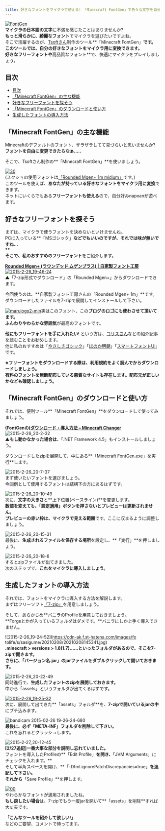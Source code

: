 ```yaml
---
title: 好きなフォントをマイクラで使える! 「Minecraft FontGen」で色々な文字を自分好みにしよう
---
```


[![FontGen](https://cdn-ak.f.st-hatena.com/images/fotolife/s/sasigume/20210208/20210208125815.png)](#0/e/0e99b231.png "FontGen")  
**マイクラの日本語の文字**に不満を感じたことはありませんか?  
**もっと滑らかに、綺麗なフォント**でマイクラを遊びたいですよね。  
そこで活躍するのが、[Tsoftさん](https://twitter.com/tsoft_lab)制作のツール**「Minecraft FontGen」**です。  
このツールでは、**自分の好きなフォントをマイクラ用に変換**できます。  
**好きなフリーフォント**や**高品質なフォント**で、快適にマイクラをプレイしましょう。

## 目次

- [目次](#目次)
- [「Minecraft FontGen」の主な機能](#minecraft-fontgenの主な機能)
- [好きなフリーフォントを探そう](#好きなフリーフォントを探そう)
- [「Minecraft FontGen」のダウンロードと使い方](#minecraft-fontgenのダウンロードと使い方)
- [生成したフォントの導入方法](#生成したフォントの導入方法)

## 「Minecraft FontGen」の主な機能

Minecraftのデフォルトのフォント、ザラザラしてて見づらいと思いませんか?  
**フォントを自由に変更できたらなぁ…..**

そこで、Tsoftさん制作の**「Minecraft FontGen」**を使いましょう。

[![30](https://cdn-ak.f.st-hatena.com/images/fotolife/s/sasigume/20210208/20210208153852.png)](#a/b/abeecf7b.png "30")  
(スクショの使用フォントは[「Rounded Mgen+ 1m midium」](http://jikasei.me/font/rounded-mgenplus/)です。)  
このツールを使えば、**あなたが持っている好きなフォントをマイクラ用に変換**できます。  
ネットにいくらでもある**フリーフォントも使える**ので、自分好みnapoanが遊べます。

## 好きなフリーフォントを探そう

まずは、マイクラで使うフォントを決めないといけませんね。  
PCに入っている**「MSゴシック」**などでもいいのですが、**それでは味が無いですね…  
**  
そこで、私の**おすすめのフリーフォント**をご紹介します。

**[Rounded Mgen+ (ラウンデッド ムゲンプラス) | 自家製フォント工房](http://jikasei.me/font/rounded-mgenplus/)**  
[![2015-2-26_19-46-24](https://cdn-ak.f.st-hatena.com/images/fotolife/s/sasigume/20210208/20210208161221.jpg)](#c/d/cd0f721c.jpg "2015-2-26_19-46-24")  
▲「7-zip形式でダウンロード」の「Rounded Mgen+」からダウンロードできます。

今回使うのは、**自家製フォント工房さんの「Rounded Mgen+ 1m」**です。  
ダウンロードしたファイルを7-zipで展開してインストールして下さい。

[![marulogo2-min](https://cdn-ak.f.st-hatena.com/images/fotolife/s/sasigume/20210208/20210208144348.png)](#7/7/772d9cdb.png "marulogo2-min")実はこのフォント、この**ブログのロゴにも使わさせて頂いてます。**  
**ふんわりやわらかな雰囲気**が最高のフォントです。

**他にもフリーフォントを手に入れたい!** という方は、[コリスさん](http://coliss.com/)などの紹介記事を読むことをお勧めします。  
他に私のおすすめは「[やさしさゴシック](http://www.fontna.com/blog/379/)」「[ほのか明朝](http://font.gloomy.jp/honoka-mincho-dl.html)」「[スマートフォントUI](http://www.flopdesign.com/freefont/smartfont.html)」です。

**※フリーフォントをダウンロードする際は、利用規約をよく読んでからダウンロードしましょう。  
有料のフォントを無断配布している悪質なサイトも存在します。配布元が正しいかなども確認しましょう。**

## 「Minecraft FontGen」のダウンロードと使い方

それでは、便利ツール**「Minecraft FontGen」**をダウンロードして使ってみましょう。

**(FontGenの)[ダウンロード・導入方法 – Minecraft Changer](http://mcc.mcsv.jp/FontGen/Download)**  
![2015-2-26_20-2-32](https://cdn-ak.f.st-hatena.com/images/fotolife/s/sasigume/20210208/20210208152433.jpg)  
▲**もし動かなかった場合は**、「.NET Framework 4.5」もインストールしましょう。

ダウンロードしたzipを展開して、中にある**「Minecraft FontGen.exe」を実行**します。

![2015-2-26_20-7-37](https://cdn-ak.f.st-hatena.com/images/fotolife/s/sasigume/20210208/20210208130858.jpg)  
まず使いたいフォントを選びましょう。  
今回例として使用するフォントは結構下の方にあるはずです。

![2015-2-26_20-10-49](https://cdn-ak.f.st-hatena.com/images/fotolife/s/sasigume/20210208/20210208164609.jpg)  
次に、**文字の大きさ**と**上下位置(ベースライン)**を変更します。  
**数値を変えても、「設定適用」ボタンを押さないとプレビューは更新されません。**  
**プレビューの赤い枠は、マイクラで見える範囲**です。ここに収まるように調整しましょう。

![2015-2-26_20-15-31](https://cdn-ak.f.st-hatena.com/images/fotolife/s/sasigume/20210208/20210208180611.jpg)  
最後に、**生成されるファイルを保存する場所**を設定し、**「実行」**を押しましょう。

![2015-2-26_20-18-8](https://cdn-ak.f.st-hatena.com/images/fotolife/s/sasigume/20210208/20210208155854.jpg)  
するとzipファイルが出てきました。  
次のステップで、**これをマイクラに導入しましょう。**

## 生成したフォントの導入方法

それでは、フォントをマイクラに導入する方法を解説します。  
まずはフリーソフト[「7-zip」](http://sevenzip.sourceforge.jp/)を用意しましょう。

そして、あらかじめ**バニラのProfileを用意しておきましょう。  
**Forgeとかが入っているフォルダはダメです。**バニラにしか上手く導入できません。  

![2015-2-26_19-24-52](https://cdn-ak.f.st-hatena.com/images/fo
tolife/s/sasigume/20210208/20210208145341.jpg)  
**.minecraft > versions > 1.8(1.7)……**といったフォルダがあるので、**そこを7-zipで開きます。**  
さらに、**「バージョン名.jar」のjarファイル**を**ダブルクリックして開いておきます。**

![2015-2-26_20-22-49](https://cdn-ak.f.st-hatena.com/images/fotolife/s/sasigume/20210208/20210208162212.jpg)  
同時進行で、**生成したフォントのzipを展開しておきます。**  
中から「assets」というフォルダが出てくるはずです。

[![2015-2-26_19-25-32](https://cdn-ak.f.st-hatena.com/images/fotolife/s/sasigume/20210208/20210208153848.jpg)](#a/b/abee381e.jpg "2015-2-26_19-25-32")  
次に、展開して出てきた**「assets」フォルダ**を、**7-zipで開いているjarの中**にブチ込みます。

![bandicam 2015-02-26 19-26-24-680](https://cdn-ak.f.st-hatena.com/images/fotolife/s/sasigume/20210208/20210208155426.jpg)  
**最後に、必ず「META-INF」フォルダを削除して下さい。**  
これを忘れるとクラッシュします。 

![2015-2-27_20-12-45](https://cdn-ak.f.st-hatena.com/images/fotolife/s/sasigume/20210208/20210208151609.jpg)  
**\[2/27追記\]一番大事な部分を説明し忘れていました。**  
フォントを導入したProfileの**「Edit Profile」**を開き、**「JVM Arguments」にチェックを入れます。**  
そして半角スペースを開け、**「-Dfml.ignorePatchDiscrepancies=true」**を追記して下さい。  
それから**「Save Profile」**を押します。

[![00](https://cdn-ak.f.st-hatena.com/images/fotolife/s/sasigume/20210208/20210208083338.png)](#3/2/32613221.png "00")  
やわらかなフォントが適用されましたね。  
**もし戻したい場合**は、7-zipでもう一度jarを開いて**「assets」を削除**すれば大丈夫です。

**「こんなツールを紹介して欲しい!」**  
などのご要望、コメントで待ってます。
